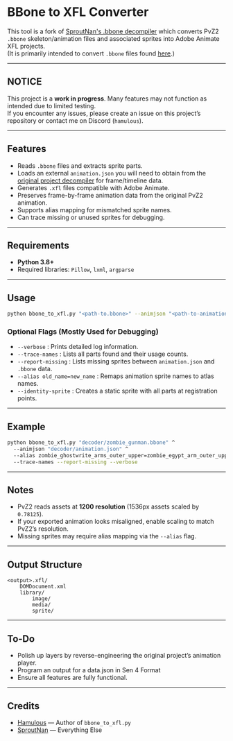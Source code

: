# BBone to XFL Converter

This tool is a fork of [SproutNan's .bbone decompiler](https://github.com/SproutNan/BBone_Decom) which converts PvZ2 `.bbone` skeleton/animation files and associated sprites into Adobe Animate XFL projects.  
(It is primarily intended to convert `.bbone` files found [here](https://github.com/map220v/TencentPvZOL/tree/main/GameRes/swf/td/anmi).)

---

## NOTICE

This project is a **work in progress**. Many features may not function as intended due to limited testing.  
If you encounter any issues, please create an issue on this project’s repository or contact me on Discord (`hamulous`).

---

## Features
- Reads `.bbone` files and extracts sprite parts.
- Loads an external `animation.json` you will need to obtain from the [original project decompiler](https://github.com/SproutNan/BBone_Decom)  for frame/timeline data.
- Generates `.xfl` files compatible with Adobe Animate.
- Preserves frame-by-frame animation data from the original PvZ2 animation.
- Supports alias mapping for mismatched sprite names.
- Can trace missing or unused sprites for debugging.

---

## Requirements
- **Python 3.8+**
- Required libraries: `Pillow`, `lxml`, `argparse`

---

## Usage
```bash
python bbone_to_xfl.py "<path-to.bbone>" --animjson "<path-to-animation.json>"
```

### Optional Flags (Mostly Used for Debugging)
- `--verbose` : Prints detailed log information.
- `--trace-names` : Lists all parts found and their usage counts.
- `--report-missing` : Lists missing sprites between `animation.json` and `.bbone` data.
- `--alias old_name=new_name` : Remaps animation sprite names to atlas names.
- `--identity-sprite` : Creates a static sprite with all parts at registration points.

---

## Example
```bash
python bbone_to_xfl.py "decoder/zombie_gunman.bbone" ^
  --animjson "decoder/animation.json" ^
  --alias zombie_ghostwrite_arms_outer_upper=zombie_egypt_arm_outer_upper ^
  --trace-names --report-missing --verbose
```

---

## Notes
- PvZ2 reads assets at **1200 resolution** (1536px assets scaled by `0.78125`).
- If your exported animation looks misaligned, enable scaling to match PvZ2’s resolution.
- Missing sprites may require alias mapping via the `--alias` flag.

---

## Output Structure
```
<output>.xfl/
    DOMDocument.xml
    library/
        image/
        media/
        sprite/
```

---

## To-Do
- Polish up layers by reverse-engineering the original project’s animation player.
- Program an output for a data.json in Sen 4 Format
- Ensure all features are fully functional.

---

## Credits
- [Hamulous](https://github.com/Hamulous) — Author of `bbone_to_xfl.py`  
- [SproutNan](https://github.com/SproutNan) — Everything Else
